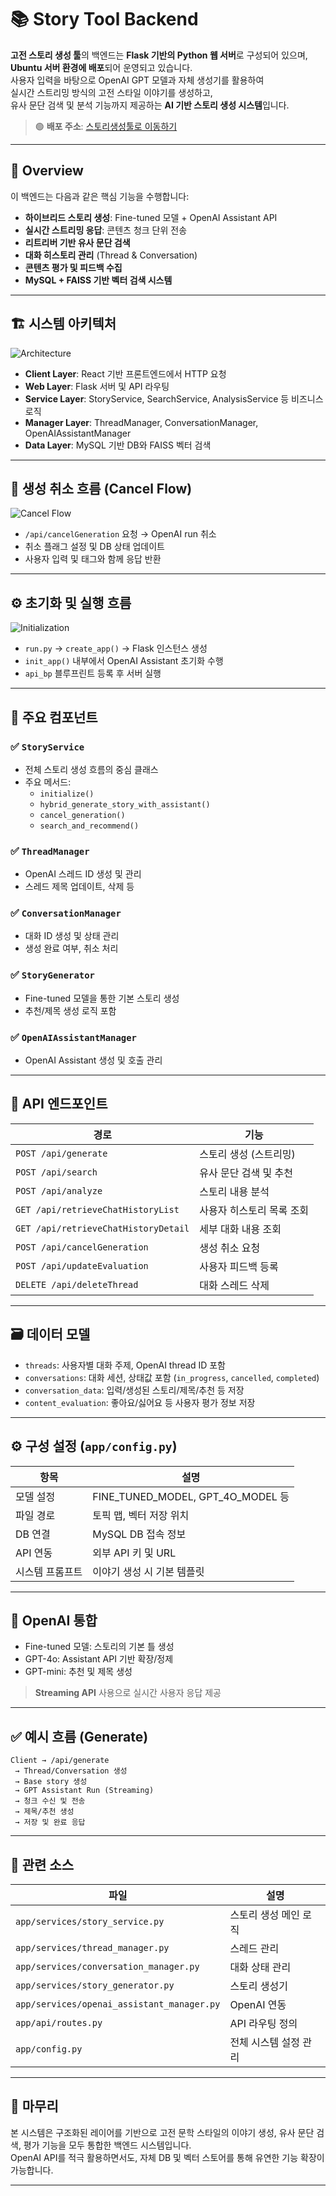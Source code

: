 # 📚 Story Tool Backend

**고전 스토리 생성 툴**의 백엔드는 **Flask 기반의 Python 웹 서버**로 구성되어 있으며,  
**Ubuntu 서버 환경에 배포**되어 운영되고 있습니다.  
사용자 입력을 바탕으로 OpenAI GPT 모델과 자체 생성기를 활용하여  
실시간 스트리밍 방식의 고전 스타일 이야기를 생성하고,  
유사 문단 검색 및 분석 기능까지 제공하는 **AI 기반 스토리 생성 시스템**입니다.

> 🟢 **배포 주소**: [스토리생성툴로 이동하기](http://202.86.11.19:8012/)

---


## 🧾 Overview

이 백엔드는 다음과 같은 핵심 기능을 수행합니다:

- **하이브리드 스토리 생성**: Fine-tuned 모델 + OpenAI Assistant API
- **실시간 스트리밍 응답**: 콘텐츠 청크 단위 전송
- **리트리버 기반 유사 문단 검색**
- **대화 히스토리 관리** (Thread & Conversation)
- **콘텐츠 평가 및 피드백 수집**
- **MySQL + FAISS 기반 벡터 검색 시스템**

---

## 🏗️ 시스템 아키텍처

![Architecture](https://github.com/user-attachments/assets/1b364f2b-1f33-425f-9b1b-3e502ee6296c)
- **Client Layer**: React 기반 프론트엔드에서 HTTP 요청
- **Web Layer**: Flask 서버 및 API 라우팅
- **Service Layer**: StoryService, SearchService, AnalysisService 등 비즈니스 로직
- **Manager Layer**: ThreadManager, ConversationManager, OpenAIAssistantManager
- **Data Layer**: MySQL 기반 DB와 FAISS 벡터 검색

---

## 🔄 생성 취소 흐름 (Cancel Flow)

![Cancel Flow](https://github.com/user-attachments/assets/2dcb0533-36e0-43ed-92fb-c5a48b803eaf)

- `/api/cancelGeneration` 요청 → OpenAI run 취소
- 취소 플래그 설정 및 DB 상태 업데이트
- 사용자 입력 및 태그와 함께 응답 반환

---

## ⚙ 초기화 및 실행 흐름

![Initialization](https://github.com/user-attachments/assets/472d71cf-1dc1-40c6-abae-781196ddea9b)

- `run.py` → `create_app()` → Flask 인스턴스 생성
- `init_app()` 내부에서 OpenAI Assistant 초기화 수행
- `api_bp` 블루프린트 등록 후 서버 실행

---

## 🧩 주요 컴포넌트

### ✅ `StoryService`

- 전체 스토리 생성 흐름의 중심 클래스
- 주요 메서드:
  - `initialize()`
  - `hybrid_generate_story_with_assistant()`
  - `cancel_generation()`
  - `search_and_recommend()`

### ✅ `ThreadManager`

- OpenAI 스레드 ID 생성 및 관리
- 스레드 제목 업데이트, 삭제 등

### ✅ `ConversationManager`

- 대화 ID 생성 및 상태 관리
- 생성 완료 여부, 취소 처리

### ✅ `StoryGenerator`

- Fine-tuned 모델을 통한 기본 스토리 생성
- 추천/제목 생성 로직 포함

### ✅ `OpenAIAssistantManager`

- OpenAI Assistant 생성 및 호출 관리

---

## 📡 API 엔드포인트

| 경로 | 기능 |
|------|------|
| `POST /api/generate` | 스토리 생성 (스트리밍) |
| `POST /api/search` | 유사 문단 검색 및 추천 |
| `POST /api/analyze` | 스토리 내용 분석 |
| `GET /api/retrieveChatHistoryList` | 사용자 히스토리 목록 조회 |
| `GET /api/retrieveChatHistoryDetail` | 세부 대화 내용 조회 |
| `POST /api/cancelGeneration` | 생성 취소 요청 |
| `POST /api/updateEvaluation` | 사용자 피드백 등록 |
| `DELETE /api/deleteThread` | 대화 스레드 삭제 |

---

## 🗃 데이터 모델

- `threads`: 사용자별 대화 주제, OpenAI thread ID 포함
- `conversations`: 대화 세션, 상태값 포함 (`in_progress`, `cancelled`, `completed`)
- `conversation_data`: 입력/생성된 스토리/제목/추천 등 저장
- `content_evaluation`: 좋아요/싫어요 등 사용자 평가 정보 저장

---

## ⚙ 구성 설정 (`app/config.py`)

| 항목 | 설명 |
|------|------|
| 모델 설정 | FINE_TUNED_MODEL, GPT_4O_MODEL 등 |
| 파일 경로 | 토픽 맵, 벡터 저장 위치 |
| DB 연결 | MySQL DB 접속 정보 |
| API 연동 | 외부 API 키 및 URL |
| 시스템 프롬프트 | 이야기 생성 시 기본 템플릿 |

---

## 🤖 OpenAI 통합

- Fine-tuned 모델: 스토리의 기본 틀 생성
- GPT-4o: Assistant API 기반 확장/정제
- GPT-mini: 추천 및 제목 생성

> **Streaming API** 사용으로 실시간 사용자 응답 제공

---

## ✅ 예시 흐름 (Generate)

```plaintext
Client → /api/generate
 → Thread/Conversation 생성
 → Base story 생성
 → GPT Assistant Run (Streaming)
 → 청크 수신 및 전송
 → 제목/추천 생성
 → 저장 및 완료 응답
```

---

## 📎 관련 소스

| 파일 | 설명 |
|------|------|
| `app/services/story_service.py` | 스토리 생성 메인 로직 |
| `app/services/thread_manager.py` | 스레드 관리 |
| `app/services/conversation_manager.py` | 대화 상태 관리 |
| `app/services/story_generator.py` | 스토리 생성기 |
| `app/services/openai_assistant_manager.py` | OpenAI 연동 |
| `app/api/routes.py` | API 라우팅 정의 |
| `app/config.py` | 전체 시스템 설정 관리 |

---

## 🏁 마무리

본 시스템은 구조화된 레이어를 기반으로 고전 문학 스타일의 이야기 생성, 유사 문단 검색, 평가 기능을 모두 통합한 백엔드 시스템입니다.  
OpenAI API를 적극 활용하면서도, 자체 DB 및 벡터 스토어를 통해 유연한 기능 확장이 가능합니다.

---

